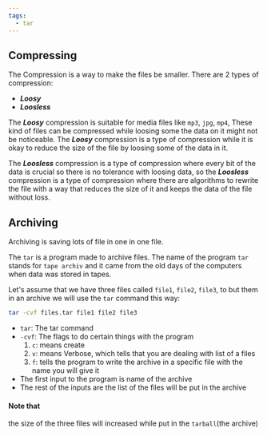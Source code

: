 ```yaml
---
tags:
  - tar
---
```


## Compressing

The Compression is a way to make the files be smaller. There are 2 types of compression:
- ***Loosy***
- ***Loosless***

The ***Loosy*** compression is suitable for media files like `mp3`, `jpg`, `mp4`, These kind of files can be compressed while loosing some the data on it might not be noticeable. The ***Loosy*** compression is a type of compression while it is okay to reduce the size of the file by loosing some of the data in it.

The ***Loosless*** compression is a type of compression where every bit of the data is crucial so there is no tolerance with loosing data, so the ***Loosless*** compression is a type of compression where there are algorithms to rewrite the file with a way that reduces the size of it and keeps the data of the file without loss.  
## Archiving

Archiving is saving lots of file in one in one file.

The `tar` is a program made to archive files. The name of the program `tar` stands for `tape archiv` and it came from the old days of the computers when data was stored in tapes.

Let's assume that we have three files called `file1`, `file2`, `file3`, to but them in an archive we will use the `tar` command this way:
```bash
tar -cvf files.tar file1 file2 file3
```

- `tar`: The tar command
- `-cvf`: The flags to do certain things with the program
	1. `c`: means create
	2. `v`: means Verbose, which tells that you are dealing with list of a files
	3. `f`: tells the program to write the archive in a specific file with the name you will give it
- The first input to the program is name of the archive
- The rest of the inputs are the list of the files will be put in the archive

#### Note that 
the size of the three files will increased while put in the `tarball`(the archive)